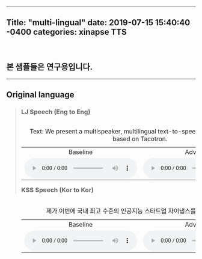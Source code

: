 ---
Title: "multi-lingual"
date: 2019-07-15 15:40:40 -0400
categories: xinapse TTS
-
<br><h2>본 샘플들은 연구용입니다.</h2>
<hr>
<h2 align="left">Original language</h2>
<div style="height: 420px">
  <blockquote>
    <table align="left">
      <h3 align="left">LJ Speech (Eng to Eng)</h3>
      <caption align="left">Text: We present a multispeaker, multilingual text-to-speech synthesis model based on Tacotron.</caption>
      <tr>
        <td align="center" width=400>Baseline </td>
        <td align="center" width=400>Advanced </td>
      </tr>
      <tr>
          <td align="center" width=400><audio src="/audio_samples/LJ_Baseline_Eng.wav" controls=""></audio></td>
          <td align="center" width=400><audio src="/audio_samples/LJ_New_Eng.wav" controls=""></audio></td>
      </tr>
    </table>
    <table align="left">
      <h3 align="left">KSS Speech (Kor to Kor)</h3>
      <caption align="left">제가 이번에 국내 최고 수준의 인공지능 스타트업 자이냅스를 방문했는데요?</caption>
      <tr>      
        <td align="center" width=400>Baseline </td>
        <td align="center" width=400>Advanced </td>
      </tr>
      <tr>
          <td align="center" width=400><audio src="/audio_samples/KSS_Baseline_Kor.wav"" controls=""></audio></td>
          <td align="center" width=400><audio src="/audio_samples/KSS_New_Kor.wav" controls=""></audio></td>
      </tr>
    </table>
  </blockquote>
</div>
